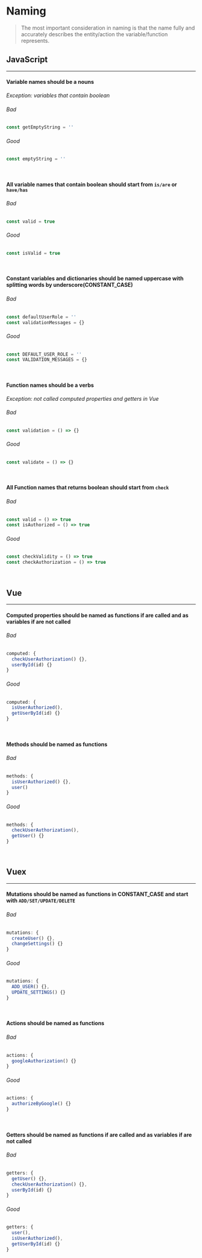 # Naming

> The most important consideration in naming is that the name fully and accurately describes the entity/action the variable/function represents.

## JavaScript
---

#### Variable names should be a nouns

_Exception: variables that contain boolean_

###### Bad

```javascript
const getEmptyString = ''
```

###### Good

```javascript
const emptyString = ''
```

</br>

#### All variable names that contain boolean should start from `is/are` or `have/has`

###### Bad

```javascript
const valid = true
```

###### Good

```javascript
const isValid = true
```

</br>

#### Constant variables and dictionaries should be named uppercase with splitting words by underscore(CONSTANT_CASE)

###### Bad

```javascript
const defaultUserRole = ''
const validationMessages = {}

```

###### Good

```javascript
const DEFAULT_USER_ROLE = ''
const VALIDATION_MESSAGES = {}
```

</br>

#### Function names should be a verbs

_Exception: not called computed properties and getters in Vue_

###### Bad

```javascript
const validation = () => {}
```

###### Good

```javascript
const validate = () => {}
```

</br>

#### All Function names that returns boolean should start from `check`

###### Bad

```javascript
const valid = () => true
const isAuthorized = () => true
```

###### Good

```javascript
const checkValidity = () => true
const checkAuthorization = () => true
```

</br>

## Vue
---

#### Computed properties should be named as functions if are called and as variables if are not called

###### Bad

```javascript
computed: {
  checkUserAuthorization() {},
  userById(id) {}
}
```

###### Good

```javascript
computed: {
  isUserAuthorized(),
  getUserById(id) {}
}
```

</br>

#### Methods should be named as functions

###### Bad

```javascript
methods: {
  isUserAuthorized() {},
  user()
}
```

###### Good

```javascript
methods: {
  checkUserAuthorization(),
  getUser() {}
}
```

</br>

## Vuex
---

#### Mutations should be named as functions in CONSTANT_CASE and start with `ADD/SET/UPDATE/DELETE`

###### Bad

```javascript
mutations: {
  createUser() {},
  changeSettings() {}
}
```

###### Good

```javascript
mutations: {
  ADD_USER() {},
  UPDATE_SETTINGS() {}
}
```

</br>

#### Actions should be named as functions

###### Bad

```javascript
actions: {
  googleAuthorization() {}
}
```

###### Good

```javascript
actions: {
  authorizeByGoogle() {}
}
```

</br>

#### Getters should be named as functions if are called and as variables if are not called

###### Bad

```javascript
getters: {
  getUser() {},
  checkUserAuthorization() {},
  userById(id) {}
}
```

###### Good

```javascript
getters: {
  user(),
  isUserAuthorized(),
  getUserById(id) {}
}
```

</br>
